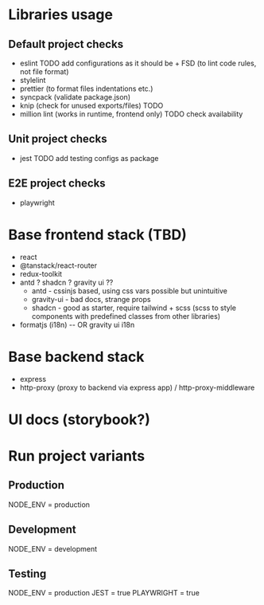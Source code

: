# Libraries usage

## Default project checks

-   eslint TODO add configurations as it should be + FSD (to lint code rules, not file format)
-   stylelint
-   prettier (to format files indentations etc.)
-   syncpack (validate package.json)
-   knip (check for unused exports/files) TODO
-   million lint (works in runtime, frontend only) TODO check availability

## Unit project checks

-   jest TODO add testing configs as package

## E2E project checks

-   playwright

# Base frontend stack (TBD)

-   react
-   @tanstack/react-router
-   redux-toolkit
-   antd ? shadcn ? gravity ui ??
    -   antd - cssinjs based, using css vars possible but unintuitive
    -   gravity-ui - bad docs, strange props
    -   shadcn - good as starter, require tailwind + scss (scss to style components with predefined classes from other libraries)
-   formatjs (i18n) -- OR gravity ui i18n

# Base backend stack

-   express
-   http-proxy (proxy to backend via express app) / http-proxy-middleware

# UI docs (storybook?)

# Run project variants

## Production

NODE_ENV = production

## Development

NODE_ENV = development

## Testing

NODE_ENV = production
JEST = true
PLAYWRIGHT = true
